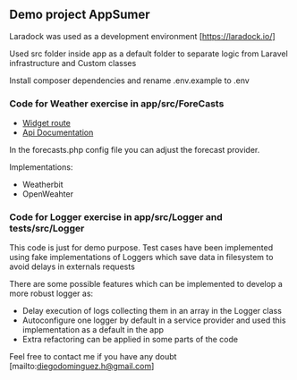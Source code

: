## Demo project AppSumer

Laradock was used as a development environment [https://laradock.io/]

Used src folder inside app as a default folder to separate logic from Laravel infrastructure and Custom classes

Install composer dependencies and rename .env.example to .env

### Code for Weather exercise in app/src/ForeCasts
- [Widget route](http://localhost)
- [Api Documentation](https://localhost/api/documentation)

In the forecasts.php config file you can adjust the forecast provider. 

Implementations:
- Weatherbit
- OpenWeahter

### Code for Logger exercise in app/src/Logger and tests/src/Logger

This code is just for demo purpose. Test cases have been implemented using fake implementations of Loggers which save data in filesystem to avoid delays in externals requests
 
There are some possible features which can be implemented to develop a more robust logger as:
- Delay execution of logs collecting them in an array in the Logger class 
- Autoconfigure one logger by default in a service provider and used this implementation as a default in the app
- Extra refactoring can be applied in some parts of the code

Feel free to contact me if you have any doubt [mailto:diegodominguez.h@gmail.com]
